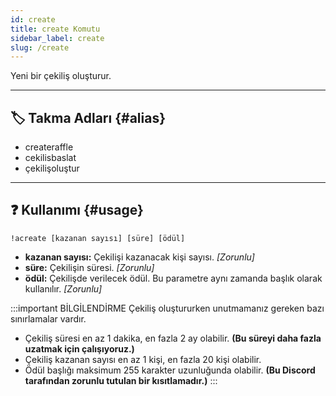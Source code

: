 ```yaml
---
id: create
title: create Komutu
sidebar_label: create
slug: /create
---
```

Yeni bir çekiliş oluşturur.

---

## 🏷️ Takma Adları {#alias}

- createraffle
- cekilisbaslat
- çekilişoluştur

---

## ❓ Kullanımı {#usage}

`!acreate [kazanan sayısı] [süre] [ödül]`

- **kazanan sayısı:** Çekilişi kazanacak kişi sayısı. *[Zorunlu]*
- **süre:** Çekilişin süresi. *[Zorunlu]*
- **ödül:** Çekilişde verilecek ödül. Bu parametre aynı zamanda başlık olarak kullanılır. *[Zorunlu]*

:::important BİLGİLENDİRME
Çekiliş oluştururken unutmamanız gereken bazı sınırlamalar vardır. 

* Çekiliş süresi en az 1 dakika, en fazla 2 ay olabilir. **(Bu süreyi daha fazla uzatmak için çalışıyoruz.)**
* Çekiliş kazanan sayısı en az 1 kişi, en fazla 20 kişi olabilir.
* Ödül başlığı maksimum 255 karakter uzunluğunda olabilir. **(Bu Discord tarafından zorunlu tutulan bir kısıtlamadır.)**
:::
